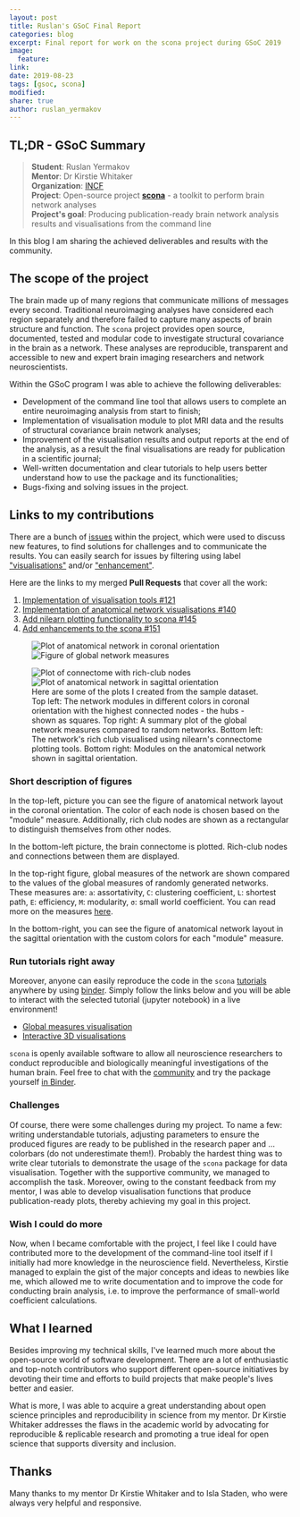 ```yaml
---
layout: post
title: Ruslan's GSoC Final Report
categories: blog
excerpt: Final report for work on the scona project during GSoC 2019
image:
  feature:
link:
date: 2019-08-23
tags: [gsoc, scona]
modified:
share: true
author: ruslan_yermakov
---
```


## TL;DR - GSoC Summary

> **Student**: Ruslan Yermakov <br>
> **Mentor**: Dr Kirstie Whitaker <br>
> **Organization**: [INCF](https://summerofcode.withgoogle.com/archive/2019/organizations/5347624150892544/) <br>
> **Project**: Open-source project [**scona**](https://github.com/WhitakerLab/scona) - a toolkit to perform brain network analyses <br>
> **Project's goal**: Producing publication-ready brain network analysis results and visualisations from the command line

In this blog I am sharing the achieved deliverables and results with the community.

## The scope of the project

The brain made up of many regions that communicate millions of messages every second.
Traditional neuroimaging analyses have considered each region separately and therefore failed to capture many aspects of brain structure and function.
The `scona` project provides open source, documented, tested and modular code to investigate structural covariance in the brain as a network.
These analyses are reproducible, transparent and accessible to new and expert brain imaging researchers and network neuroscientists.

Within the GSoC program I was able to achieve the following deliverables:
+ Development of the command line tool that allows users to complete an entire neuroimaging analysis from start to finish;
+ Implementation of visualisation module to plot MRI data and the results of structural covariance brain network analyses;
+ Improvement of the visualisation results and output reports at the end of the analysis, as a result the final visualisations are ready for publication in a scientific journal;
+ Well-written documentation and clear tutorials to help users better understand how to use the package and its functionalities;
+ Bugs-fixing and solving issues in the project.

## Links to my contributions

There are a bunch of [issues](https://github.com/WhitakerLab/scona/issues) within the project, which were used to discuss new features, to find solutions for challenges and to communicate the results.
You can easily search for issues by filtering using label ["visualisations"](https://github.com/WhitakerLab/scona/issues?q=is%3Aissue+is%3Aopen+label%3Avisualisations) and/or ["enhancement"](https://github.com/WhitakerLab/scona/issues?q=is%3Aissue+is%3Aopen+label%3Aenhancement).

Here are the links to my merged **Pull Requests** that cover all the work:
1. [Implementation of visualisation tools #121](https://github.com/WhitakerLab/scona/pull/121)
2. [Implementation of anatomical network visualisations #140](https://github.com/WhitakerLab/scona/pull/140)
3. [Add nilearn plotting functionality to scona #145](https://github.com/WhitakerLab/scona/pull/145)
4. [Add enhancements to the scona #151](https://github.com/WhitakerLab/scona/pull/151)

<figure class="half">
  <img src="/images/Ruslan-GSoC/2pic.png" alt="Plot of anatomical network in coronal orientation">
  <img src="/images/Ruslan-GSoC/3pic.png" alt="Figure of global network measures">
</figure>
<figure class="half">
  <img src="/images/Ruslan-GSoC/1pic.png" alt="Plot of connectome with rich-club nodes">
  <img src="/images/Ruslan-GSoC/4pic.png" alt="Plot of anatomical network in sagittal orientation">
  <figcaption>Here are some of the plots I created from the sample dataset.
              Top left: The network modules in different colors in coronal orientation with the highest connected nodes - the hubs - shown as squares.
              Top right: A summary plot of the global network measures compared to random networks.
              Bottom left: The network's rich club visualised using nilearn's connectome plotting tools.
              Bottom right: Modules on the anatomical network shown in sagittal orientation.
  </figcaption>
</figure>

### Short description of figures

In the top-left, picture you can see the figure of anatomical network layout in the coronal orientation.
The color of each node is chosen based on the "module" measure.
Additionally, rich club nodes are shown as a rectangular to distinguish themselves from other nodes.

In the bottom-left picture, the brain connectome is plotted.
Rich-club nodes and connections between them are displayed.

In the top-right figure, global measures of the network are shown compared to the values of the global measures of randomly generated networks.
These measures are: `a`: assortativity, `C`: clustering coefficient, `L`: shortest path, `E`: efficiency, `M`: modularity, `σ`: small world coefficient.
You can read more on the measures [here](https://sites.google.com/site/bctnet/measures/list).

In the bottom-right, you can see the figure of anatomical network layout in the sagittal orientation with the custom colors for each "module" measure.

### Run tutorials right away

Moreover, anyone can easily reproduce the code in the `scona` [tutorials](https://github.com/WhitakerLab/scona/tree/master/tutorials) anywhere by using [binder](https://mybinder.org/).
Simply follow the links below and you will be able to interact with the selected tutorial (jupyter notebook) in a live environment!
+ [Global measures visualisation](https://mybinder.org/v2/gh/WhitakerLab/scona/master?filepath=tutorials%2Fglobal_measures_viz.ipynb)
+ [Interactive 3D visualisations](https://mybinder.org/v2/gh/WhitakerLab/scona/master?filepath=tutorials%2Finteractive_viz_tutorial.ipynb)

`scona` is openly available software to allow all neuroscience researchers to conduct reproducible and biologically meaningful investigations of the human brain.
Feel free to chat with the [community](https://gitter.im/WhitakerLab/scona) and try the package yourself [in Binder](https://mybinder.org/v2/gh/whitakerlab/scona/master?filepath=tutorials%2Ftutorial.ipynb).


### Challenges

Of course, there were some challenges during my project.
To name a few: writing understandable tutorials, adjusting parameters to ensure the produced figures are ready to be published in the research paper and … colorbars (do not underestimate them!).
Probably the hardest thing was to write clear tutorials to demonstrate the usage of the `scona` package for data visualisation.
Together with the supportive community, we managed to accomplish the task.
Moreover, owing to the constant feedback from my mentor, I was able to develop visualisation functions that produce publication-ready plots, thereby achieving my goal in this project.


### Wish I could do more

Now, when I became comfortable with the project, I feel like I could have contributed more to the development of the command-line tool itself if I initially had more knowledge in the neuroscience field.
Nevertheless, Kirstie managed to explain the gist of the major concepts and ideas to newbies like me, which allowed me to write documentation and to improve the code for conducting brain analysis, i.e. to improve the performance of small-world coefficient calculations.


## What I learned

Besides improving my technical skills, I've learned much more about the open-source world of software development.
There are a lot of enthusiastic and top-notch contributors who support different open-source initiatives by devoting their time and efforts to build projects that make people's lives better and easier.

What is more, I was able to acquire a great understanding about open science principles and reproducibility in science from my mentor.
Dr Kirstie Whitaker addresses the flaws in the academic world by advocating for reproducible & replicable research and promoting a true ideal for open science that supports diversity and inclusion.


## Thanks

Many thanks to my mentor Dr Kirstie Whitaker and to Isla Staden, who were always very helpful and responsive.
